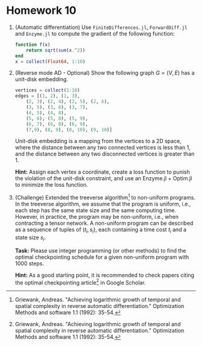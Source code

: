 # Homework 10
1. (Automatic differentiation) Use `FiniteDifferences.jl`, `ForwardDiff.jl` and `Enzyme.jl` to compute the gradient of the following function:
    ```julia
    function f(x)
        return sqrt(sum(x.^2))
    end
    x = collect(Float64, 1:10)
    ```

2. (Reverse mode AD - Optional) Show the following graph $G=(V, E)$ has a unit-disk embedding.
	```julia
	vertices = collect(1:10)
	edges = [(1, 2), (1, 3),
		(2, 3), (2, 4), (2, 5), (2, 6),
		(3, 5), (3, 6), (3, 7),
		(4, 5), (4, 8),
		(5, 6), (5, 8), (5, 9),
		(6, 7), (6, 8), (6, 9),
		(7,9), (8, 9), (8, 10), (9, 10)]
	```
    Unit-disk embedding is a mapping from the vertices to a 2D space, where the distance between any two connected vertices is less than 1, and the distance between any two disconnected vertices is greater than 1.

    **Hint:** Assign each vertex a coordinate, create a loss function to punish the violation of the unit-disk constraint, and use an Enzyme.jl + Optim.jl to minimize the loss function.

4. (Challenge) Extended the treeverse algorithm[^Griewank1992] to non-uniform programs.
In the treeverse algorithm, we assume that the program is uniform, i.e., each step has the same state size and the same computing time.
However, in practice, the program may be non-uniform, i.e., when contracting a tensor network.
A non-uniform program can be described as a sequence of tuples of $(t_i, s_i)$, each containing a time cost $t_i$ and a state size $s_i$.

   **Task:** Please use integer programming (or other methods) to find the optimal checkpointing schedule for a given non-uniform program with $1000$ steps.

   **Hint:** As a good starting point, it is recommended to check papers citing the optimal checkpointing article[^Griewank1992] in Google Scholar.

[^Griewank1992]: Griewank, Andreas. "Achieving logarithmic growth of temporal and spatial complexity in reverse automatic differentiation." Optimization Methods and software 1.1 (1992): 35-54.
